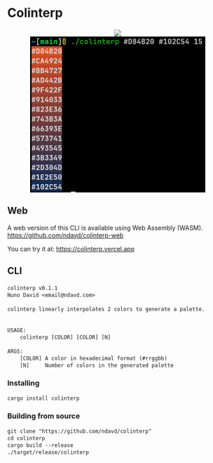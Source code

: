 # Colinterp

<div align="center">
    <div>
        <div>
            <img align="center" width="400px" src="https://user-images.githubusercontent.com/74260683/233796924-4cd19719-c990-4760-ba94-646a22cc281b.png" />
        </div>
        <div>
            <img align="center" width="400px" src="https://raw.githubusercontent.com/ndavd/colinterp/main/.github/bg.png" />
        </div>
    </div>
</div>

## Web

A web version of this CLI is available using Web Assembly (WASM). https://github.com/ndavd/colinterp-web

You can try it at: https://colinterp.vercel.app

## CLI

```
colinterp v0.1.1
Nuno David <email@ndavd.com>

colinterp linearly interpolates 2 colors to generate a palette.


USAGE:
    colinterp [COLOR] [COLOR] [N]

ARGS:
    [COLOR] A color in hexadecimal format (#rrggbb)
    [N]     Number of colors in the generated palette
```

### Installing

```
cargo install colinterp
```

### Building from source

```
git clone "https://github.com/ndavd/colinterp"
cd colinterp
cargo build --release
./target/release/colinterp
```
